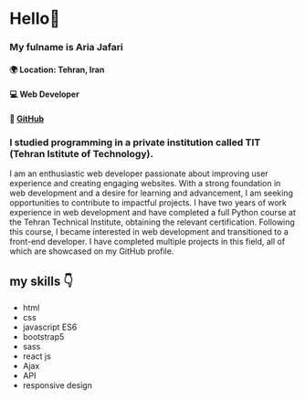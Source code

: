 # Hello👋
### My fulname is Aria Jafari
#### 🌍 Location: Tehran, Iran
#### 💻 Web Developer
#### 🔗 [GitHub](https://github.com/ariajafari369?tab=repositories)
### I studied programming in a private institution called TIT (Tehran Istitute of Technology).

I am an enthusiastic web developer passionate about improving user experience and creating engaging websites. With a strong foundation in web development and a desire for learning and advancement, I am seeking opportunities to contribute to impactful projects. I have two years of work experience in web development and have completed a full Python course at the Tehran Technical Institute, obtaining the relevant certification. Following this course, I became interested in web development and transitioned to a front-end developer. I have completed multiple projects in this field, all of which are showcased on my GitHub profile.

## my skills 👇
- html
- css
- javascript ES6
- bootstrap5
- sass
- react js
- Ajax
- API
- responsive design
